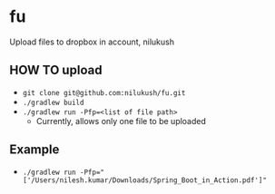 # fu
Upload files to dropbox in account, nilukush

## HOW TO upload
* `git clone git@github.com:nilukush/fu.git`
* `./gradlew build`
* `./gradlew run -Pfp=<list of file path>`
    * Currently, allows only one file to be uploaded

## Example
* `./gradlew run -Pfp="['/Users/nilesh.kumar/Downloads/Spring_Boot_in_Action.pdf']"`